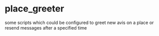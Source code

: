 # place_greeter
some scripts which  could be configured to greet new avis on a place or resend messages after a specified time
